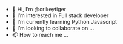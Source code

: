 - 👋 Hi, I’m @crikeytiger
- 👀 I’m interested in Full stack developer
- 🌱 I’m currently learning Python Javascript
- 💞️ I’m looking to collaborate on ...
- 📫 How to reach me ...

<!---
crikeytiger/crikeytiger is a ✨ special ✨ repository because its `README.md` (this file) appears on your GitHub profile.
You can click the Preview link to take a look at your changes.
--->
